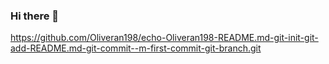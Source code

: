 ### Hi there 👋

<!--
**Oliveran198/Oliveran198** is a ✨ _special_ ✨ repository because its `README.md` (this file) appears on your GitHub profile.

Here are some ideas to get you started:

- 🔭 I’m currently working on ...
- 🌱 I’m currently learning ...
- 👯 I’m looking to collaborate on ...
- 🤔 I’m looking for help with ...
- 💬 Ask me about ...
- 📫 How to reach me: ...
- 😄 Pronouns: ...
- ⚡ Fun fact: ...
-->
https://github.com/Oliveran198/echo-Oliveran198-README.md-git-init-git-add-README.md-git-commit--m-first-commit-git-branch.git
